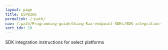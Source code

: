 ```yaml
---
layout: page
title: ESP8266
permalink: /:path/
nav: /:path/Programming-guide/Using-Kaa-endpoint-SDKs/SDK-integration-instructions/SDK-ESP8266
sort_idx: 10
---
```


SDK integration instructions for select platforms